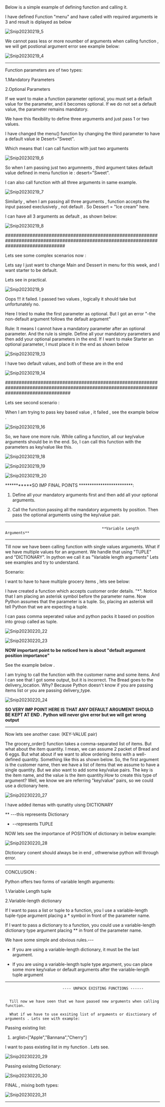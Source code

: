 Below is a simple example of defining function and calling it.

I have defined Function "menu"  and have  called with required arguments ie 3  and result is diplayed as below


![Snip20230219_5](https://user-images.githubusercontent.com/93876736/219965117-985c270f-7d6e-495e-83a9-43cd4db5d112.png)

We cannot pass less or more noumber of arguments when calling function , we will get postional argument error see example below:


![Snip20230219_4](https://user-images.githubusercontent.com/93876736/219965367-bd5b337f-d154-4fa4-b1b5-b8c77729e90f.png)

***********************************************************************************************************************************************
Function parameters are of two types:

1.Mandatory Parameters

2.Optional Parameters 

If we want to make a function parameter optional, you must set a default value for the parameter, and it becomes optional.
If we do not set a default value, the parameter remains mandatory.


We have this flexibility to define three arguments and just pass 1 or two values.

I have changed the menu() function by changing the third parameter to have a default value ie Desert="Sweet".

Which means that I can call function with just two arguments

![Snip20230219_6](https://user-images.githubusercontent.com/93876736/219967774-e019c551-19fc-4aab-a200-b9f4b0955ad5.png)

So when I am passing just two argumnents , third argument takes default value defined in menu function ie : desert="Sweet".


I can also call function with all three arguments in same example.

![Snip20230219_7](https://user-images.githubusercontent.com/93876736/219967923-fbcf47bb-ce8e-4e75-bcff-d02b7bd742c2.png)




Similarly , when I am passing all three arguments , function accepts the input passed execlusively , not default . So Dessert = "Ice cream" here.

I can have all 3 arguments as default , as shown below:

![Snip20230219_8](https://user-images.githubusercontent.com/93876736/219968779-484880b8-f5af-4c95-bead-fd446b09bd7e.png)


######################################################################################################################################

Lets see some complex scenarios now :


Lets say I just want to change Main and Dessert in menu for this week, and I want starter to be default. 

Lets see in practical.

![Snip20230219_9](https://user-images.githubusercontent.com/93876736/219969370-0f359020-8689-4bd5-af43-2aef4bf9a938.png)

Oops !!! it failed. I passed two values , logically it should take but unfortunately no.

Here I tried to make the first parameter as optional. But I got an error "-the non-default argument follows the default argument"


Rule:
 It means I cannot have a mandatory parameter after an optional parameter.
 And the rule is simple. Define all your mandatory parameters and then add your optional parameters in the end.
 If I want to make Starter an optional parameter, I must place it in the end as shown below
 
 
 ![Snip20230219_13](https://user-images.githubusercontent.com/93876736/219970824-586f498f-d0dc-4af6-84e5-2ee378ec4d29.png)
 


I have two default values, and both of these are in the end

![Snip20230219_14](https://user-images.githubusercontent.com/93876736/219971397-47f1b1e0-d51f-43be-bea3-e48de532b80f.png)


########################################################################################################################################

Lets see second scenario :


When I am trying to pass key based value , it failed , see the example below .

![Snip20230219_16](https://user-images.githubusercontent.com/93876736/219972760-2e2b888f-cc6d-4cab-93c6-06bd0b3c6db2.png)


So, we have one more rule.
While calling a function, all our key/value arguments should be in the end.
So, I can call this function with the parameters as key/value like this.

![Snip20230219_18](https://user-images.githubusercontent.com/93876736/219972935-83c18a2a-f7f8-4f1c-aafc-3301a212942d.png)


![Snip20230219_19](https://user-images.githubusercontent.com/93876736/219973091-7e4d0be0-c55f-48d2-83f5-78eb85e0b60c.png)


![Snip20230219_20](https://user-images.githubusercontent.com/93876736/219973736-4aa14c33-0dd5-4284-9a97-6e2a05c2c984.png)


 ***********SO IMP FINAL POINTS *************************:


1) Define all your mandatory arguments first and then add all your optional arguments.

2) Call the function passing all the mandatory arguments by position. Then pass the optional arguments using the key/value pair.


*****************************************************************************************************************************************************
                                                **Variable Length Arguments**
****************************************************************************************************************************************************


Till now we have been calling function with single values arguments.
What if we have multiple values for an argument.
We handle that using "TUPLE" and "DICTIONARY". In python we call it as "Variable length arguments"
Lets see examples and try to understand.


Scenario:

I want to have to have multiple grocery items , lets see below:

I have created a function which accepts customer order details. 
"*". Notice that I am placing an asterisk symbol before the parameter name. Now Python assumes that the parameter is a tuple. 
So, placing an asterisk will tell Python that we are expecting a tuple.

I can pass comma seperated value and python packs it based on position into group called as tuple.

![Snip20230220_22](https://user-images.githubusercontent.com/93876736/220076989-b8ba29a8-6765-41ea-9f1c-50c457c83990.png)



![Snip20230220_23](https://user-images.githubusercontent.com/93876736/220078924-3464b1d1-c10a-4002-8e3f-145569497ebd.png)


**NOW important point to be noticed here is about "default argument position importance"**

See the example below .

I am trying to call the function with the customer name and some items. 
And I can see that I got some output, but it is incorrect. The Bread goes to the delivery_location. 
Why? Because Python doesn't know if you are passing items list or you are passing delivery_type.


![Snip20230220_24](https://user-images.githubusercontent.com/93876736/220079830-5caa97fc-7521-4c8c-bc09-fc647b1cbecd.png)


**SO VERY IMP POINT HERE IS THAT ANY DEFAULT ARGUMENT SHOULD BE KEPT AT END . Python will never give error but we will get wrong output**


----------------------------------------------------------------------------------------------------------------------------------------------------

Now lets see another case:  (KEY-VALUE pair)

The grocery_order() function takes a comma-separated list of items. But what about the item quantity. 
I mean, we can assume 2 packet of Bread and 6 eggs. But what about if we want to allow ordering items with a well-defined quantity.
Something like this as shown below. 
So, the first argument is the customer name, then we have a list of items that we assume to have a single quantity.
But we also want to add some key/value pairs. The key is the item name, and the value is the item quantity.How to create this type of argument? Well, we know we are referring "key/value" pairs, so we could use a dictionary here.


![Snip20230220_27](https://user-images.githubusercontent.com/93876736/220097241-0b2e2d27-42bc-4a29-b220-4c968cf10f98.png)

I have added itemas with qunatity uisng DICTIONARY

** ---this represents Dictionary
* --represents TUPLE

NOW lets see the importance of POSITION of dictionary in below example:

![Snip20230220_28](https://user-images.githubusercontent.com/93876736/220098380-65e80ea3-c156-4142-852c-ee447fceb628.png)


DIctionary conent should always be in end , othwerwise python will through error.

********************************************************************************************************************************

CONCLUSION :

Python offers two forms of variable length arguments:

1.Variable Length tuple

2.Variable-length dictionary

If I want to pass a list or tuple to a function, you I use a variable-length tuple-type argument placing a * symbol in front of the parameter name.

If I want to pass a dictionary to a function, you could use a variable-length dictionary type argument placing ** in front of the parameter name.

We have some simple and obvious rules.---

* If you are using a variable-length dictionary, it must be the last argument.

* If you are using a variable-length tuple type argument, you can place some more key/value or default arguments after the variable-length tuple argument


****************************************************************************************************************************************

                              ---- UNPACK EXISTING FUNCTIONS ------
                  
      
      Till now we have seen that we have paased new arguments when calling function.
      
      What if we have to use exsiting list of arguments or disctionary of arguments . Lets see with example:
      
     
     
   Passing existing list:
   
  1)  arglist=["Apple","Bannana","Cherry"] 
  
  I want to pass existing list in my function . Lets see.
  
  ![Snip20230220_29](https://user-images.githubusercontent.com/93876736/220115438-5f1aba0f-ae43-4753-a120-16b2b6264c96.png)

 Passing exisitng Dictionary:
 
 ![Snip20230220_30](https://user-images.githubusercontent.com/93876736/220122031-dba9c624-d7bf-4eac-817e-373623f81f67.png)

  
  FINAL , mixing both types:
  
  ![Snip20230220_31](https://user-images.githubusercontent.com/93876736/220123796-0cd51dc5-b8aa-4b1a-9e3b-6135bc8ef950.png)

  
  
  *****************************************************************************************************************************************
  




